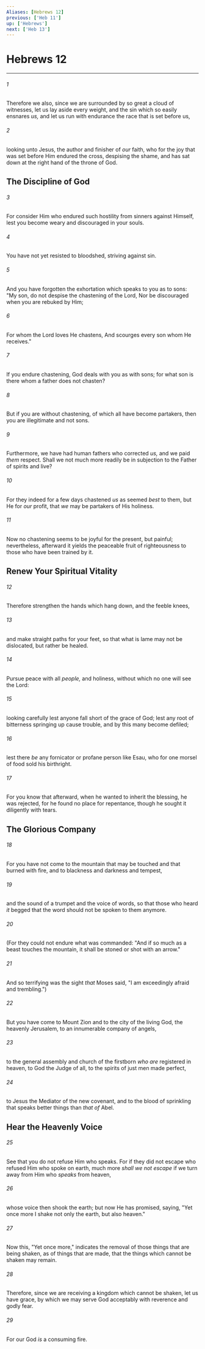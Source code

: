 ```yaml
---
Aliases: [Hebrews 12]
previous: ['Heb 11']
up: ['Hebrews']
next: ['Heb 13']
---
```

# Hebrews 12

***


###### 1 
Therefore we also, since we are surrounded by so great a cloud of witnesses, let us lay aside every weight, and the sin which so easily ensnares _us,_ and let us run with endurance the race that is set before us, 

###### 2 
looking unto Jesus, the author and finisher of _our_ faith, who for the joy that was set before Him endured the cross, despising the shame, and has sat down at the right hand of the throne of God.

## The Discipline of God 

###### 3 
For consider Him who endured such hostility from sinners against Himself, lest you become weary and discouraged in your souls. 

###### 4 
You have not yet resisted to bloodshed, striving against sin. 

###### 5 
And you have forgotten the exhortation which speaks to you as to sons: "My son, do not despise the chastening of the Lord, Nor be discouraged when you are rebuked by Him; 

###### 6 
For whom the Lord loves He chastens, And scourges every son whom He receives." 

###### 7 
If you endure chastening, God deals with you as with sons; for what son is there whom a father does not chasten? 

###### 8 
But if you are without chastening, of which all have become partakers, then you are illegitimate and not sons. 

###### 9 
Furthermore, we have had human fathers who corrected _us,_ and we paid _them_ respect. Shall we not much more readily be in subjection to the Father of spirits and live? 

###### 10 
For they indeed for a few days chastened _us_ as seemed _best_ to them, but He for _our_ profit, that _we_ may be partakers of His holiness. 

###### 11 
Now no chastening seems to be joyful for the present, but painful; nevertheless, afterward it yields the peaceable fruit of righteousness to those who have been trained by it.

## Renew Your Spiritual Vitality 

###### 12 
Therefore strengthen the hands which hang down, and the feeble knees, 

###### 13 
and make straight paths for your feet, so that what is lame may not be dislocated, but rather be healed. 

###### 14 
Pursue peace with all _people,_ and holiness, without which no one will see the Lord: 

###### 15 
looking carefully lest anyone fall short of the grace of God; lest any root of bitterness springing up cause trouble, and by this many become defiled; 

###### 16 
lest there _be_ any fornicator or profane person like Esau, who for one morsel of food sold his birthright. 

###### 17 
For you know that afterward, when he wanted to inherit the blessing, he was rejected, for he found no place for repentance, though he sought it diligently with tears.

## The Glorious Company 

###### 18 
For you have not come to the mountain that may be touched and that burned with fire, and to blackness and darkness and tempest, 

###### 19 
and the sound of a trumpet and the voice of words, so that those who heard _it_ begged that the word should not be spoken to them anymore. 

###### 20 
(For they could not endure what was commanded: "And if so much as a beast touches the mountain, it shall be stoned or shot with an arrow." 

###### 21 
And so terrifying was the sight _that_ Moses said, "I am exceedingly afraid and trembling.") 

###### 22 
But you have come to Mount Zion and to the city of the living God, the heavenly Jerusalem, to an innumerable company of angels, 

###### 23 
to the general assembly and church of the firstborn _who are_ registered in heaven, to God the Judge of all, to the spirits of just men made perfect, 

###### 24 
to Jesus the Mediator of the new covenant, and to the blood of sprinkling that speaks better things than _that of_ Abel.

## Hear the Heavenly Voice 

###### 25 
See that you do not refuse Him who speaks. For if they did not escape who refused Him who spoke on earth, much more _shall we not escape_ if we turn away from Him who _speaks_ from heaven, 

###### 26 
whose voice then shook the earth; but now He has promised, saying, "Yet once more I shake not only the earth, but also heaven." 

###### 27 
Now this, "Yet once more," indicates the removal of those things that are being shaken, as of things that are made, that the things which cannot be shaken may remain. 

###### 28 
Therefore, since we are receiving a kingdom which cannot be shaken, let us have grace, by which we may serve God acceptably with reverence and godly fear. 

###### 29 
For our God _is_ a consuming fire.
